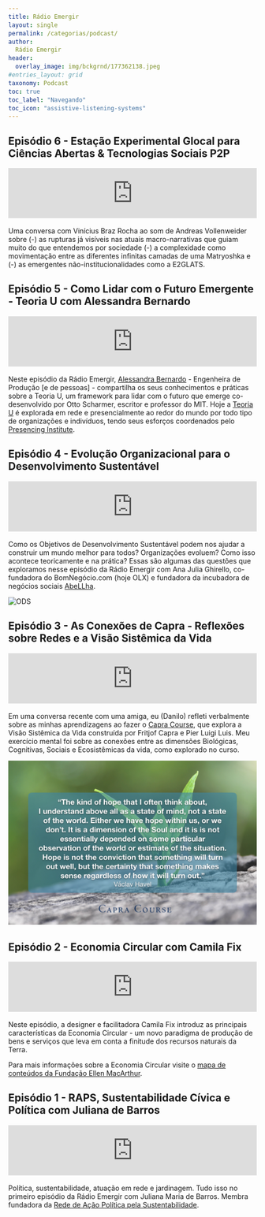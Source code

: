 ```yaml
---
title: Rádio Emergir
layout: single
permalink: /categorias/podcast/
author:
  Rádio Emergir
header:
  overlay_image: img/bckgrnd/177362138.jpeg
#entries_layout: grid
taxonomy: Podcast
toc: true
toc_label: "Navegando"
toc_icon: "assistive-listening-systems"
---
```


## Episódio 6 - Estação Experimental Glocal para Ciências Abertas & Tecnologias Sociais P2P

<iframe src="https://anchor.fm/radio-emergir/embed/episodes/Estao-Experimental-Glocal-para-Cincias-Abertas--Tecnologias-Sociais-P2P-e1pedd" height="102px" width="100%" frameborder="0" scrolling="no"></iframe>

Uma conversa com Vinícius Braz Rocha ao som de Andreas Vollenweider sobre (-) as rupturas já visíveis nas atuais macro-narrativas que guiam muito do que entendemos por sociedade (-) a complexidade como movimentação entre as diferentes infinitas camadas de uma Matryoshka e (-) as emergentes não-institucionalidades como a E2GLATS.

## Episódio 5 - Como Lidar com o Futuro Emergente - Teoria U com Alessandra Bernardo

<iframe src="https://anchor.fm/radio-emergir/embed/episodes/Como-Lidar-com-o-Futuro-Emergente---Teoria-U-com-Alessandra-Bernardo-e1nus2" height="102px" width="100%" frameborder="0" scrolling="no"></iframe>

Neste episódio da Rádio Emergir, [Alessandra Bernardo](https://www.emergir.co/descubraseemrede/) - Engenheira de Produção [e de pessoas] - compartilha os seus conhecimentos e práticas sobre a Teoria U, um framework para lidar com o futuro que emerge co-desenvolvido por Otto Scharmer, escritor e professor do MIT. Hoje a [Teoria U](http://co-labore.net/teoria-u-um-caminho-para-inovacao-e-lideranca/) é explorada em rede e presencialmente ao redor do mundo por todo tipo de organizações e indivíduos, tendo seus esforços coordenados pelo [Presencing Institute](https://www.presencing.org/).

## Episódio 4 - Evolução Organizacional para o Desenvolvimento Sustentável

<iframe src="https://anchor.fm/radio-emergir/embed/episodes/Evoluo-Organizacional-para-o-Desenvolvimento-Sustentvel-e1mmto" height="102px" width="100%" frameborder="0" scrolling="no"></iframe>

Como os Objetivos de Desenvolvimento Sustentável podem nos ajudar a construir um mundo melhor para todos? Organizações evoluem? Como isso acontece teoricamente e na prática?
Essas são algumas das questões que exploramos nesse episódio da Rádio Emergir com Ana Julia Ghirello, co-fundadora do BomNegócio.com (hoje OLX) e fundadora da incubadora de negócios sociais [AbeLLha](http://www.abellha.co/).

![ODS](http://www.dge.mec.pt/sites/default/files/ECidadania/educacao_desenvolvimento/imagens/maior_licao_mundo_orig.png)

## Episódio 3 - As Conexões de Capra - Reflexões sobre Redes e a Visão Sistêmica da Vida

<iframe src="https://anchor.fm/radio-emergir/embed/episodes/As-Conexes-de-Capra---Redes-e-a-Viso-Sistmica-da-Vida-e1lmf9" height="102px" width="100%" frameborder="0" scrolling="no"></iframe>

Em uma conversa recente com uma amiga, eu (Danilo) refleti verbalmente sobre as minhas aprendizagens ao fazer o [Capra Course](http://www.capracourse.net/), que explora a Visão Sistêmica da Vida construída por Fritjof Capra e Pier Luigi Luis. Meu exercício mental foi sobre as conexões entre as dimensões Biológicas, Cognitivas, Sociais e Ecosistêmicas da vida, como explorado no curso.

![Capra](/img/radio/Hope.jpeg)

## Episódio 2 - Economia Circular com Camila Fix

<iframe src="https://anchor.fm/radio-emergir/embed/episodes/Economia-Circular-com-Camila-Fix-e1jdgg" height="102px" width="100%" frameborder="0" scrolling="no"></iframe>

Neste episódio, a designer e facilitadora Camila Fix introduz as principais características da Economia Circular - um novo paradigma de produção de bens e serviços que leva em conta a finitude dos recursos naturais da Terra.

Para mais informações sobre a Economia Circular visite o [mapa de conteúdos da Fundação Ellen MacArthur]( www.kumu.io/ellenmacarthurfoundation/educational-resources).
&nbsp;

## Episódio 1 - RAPS, Sustentabilidade Cívica e Política com Juliana de Barros

<iframe src="https://anchor.fm/radio-emergir/embed/episodes/RAPS--Sustentabilidade-Cvica-e-Poltica-e1j9mt" height="102px" width="100%" frameborder="0" scrolling="no"></iframe>

Política, sustentabilidade, atuação em rede e jardinagem. Tudo isso no primeiro episódio da Rádio Emergir com Juliana Maria de Barros. Membra fundadora da [Rede de Ação Política pela Sustentabilidade](https://www.raps.org.br/).
